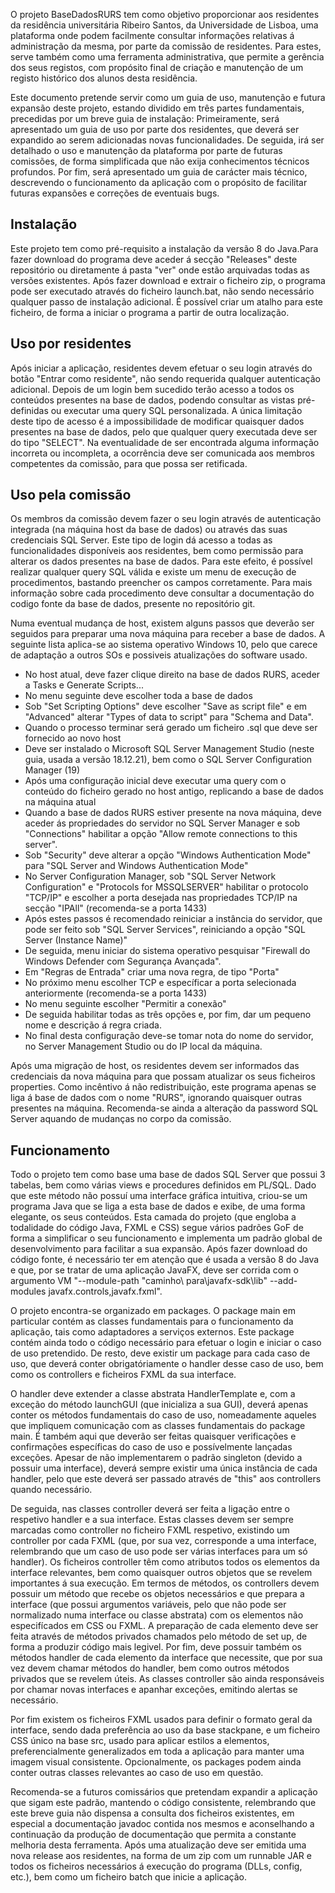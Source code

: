 O projeto BaseDadosRURS tem como objetivo proporcionar aos residentes da residência universitária Ribeiro Santos, da Universidade de Lisboa,
uma plataforma onde podem facilmente consultar informações relativas á administração da mesma, por parte da comissão de residentes.  Para
estes, serve também como uma ferramenta administrativa, que permite a gerência dos seus registos, com propósito final de criação e 
manutenção de um registo histórico dos alunos desta residência.

Este documento pretende servir como um guia de uso, manutenção e futura expansão deste projeto, estando dividido em três partes 
fundamentais, precedidas por um breve guia de instalação: Primeiramente, será apresentado um guia de uso por parte dos residentes, que 
deverá ser expandido ao serem adicionadas novas funcionalidades. De seguida, irá ser detalhado o uso e manutenção da plataforma por parte de 
futuras comissões, de forma simplificada que não exija conhecimentos técnicos profundos. Por fim, será apresentado um guia de carácter mais
técnico, descrevendo o funcionamento da aplicação com o propósito de facilitar futuras expansões e correções de eventuais bugs.


Instalação
------------------------------
Este projeto tem como pré-requisito a instalação da versão 8 do Java.Para fazer download do programa deve aceder á secção "Releases" deste repositório 
ou diretamente á pasta "ver" onde estão arquivadas todas as versões existentes. Após fazer download e extrair o ficheiro zip, o programa pode ser 
executado através do ficheiro launch.bat, não sendo necessário qualquer passo de instalação adicional. É possível criar um atalho para este ficheiro,
de forma a iniciar o programa a partir de outra localização.

Uso por residentes
------------------------------
Após iniciar a aplicação, residentes devem efetuar o seu login através do botão "Entrar como residente", não sendo requerida qualquer autenticação
adicional. Depois de um login bem sucedido terão acesso a todos os conteúdos presentes na base de dados, podendo consultar as vistas pré-definidas ou
executar uma query SQL personalizada. A única limitação deste tipo de acesso é a impossibilidade de modificar quaisquer dados presentes na base de 
dados, pelo que qualquer query executada deve ser do tipo "SELECT". Na eventualidade de ser encontrada alguma informação incorreta ou incompleta, a 
ocorrência deve ser comunicada aos membros competentes da comissão, para que possa ser retificada.

Uso pela comissão
------------------------------
Os membros da comissão devem fazer o seu login através de autenticação integrada (na máquina host da base de dados) ou através das suas credenciais SQL
Server. Este tipo de login dá acesso a todas as funcionalidades disponíveis aos residentes, bem como permissão para alterar os dados presentes na base
de dados. Para este efeito, é possível realizar qualquer query SQL válida e existe um menu de execução de procedimentos, bastando preencher os campos
corretamente. Para mais informação sobre cada procedimento deve consultar a documentação do codigo fonte da base de dados, presente no repositório git.

Numa eventual mudança de host, existem alguns passos que deverão ser seguidos para preparar uma nova máquina para receber a base de dados. A seguinte
lista aplica-se ao sistema operativo Windows 10, pelo que carece de adaptação a outros SOs e possiveis atualizações do software usado.

 - No host atual, deve fazer clique direito na base de dados RURS, aceder a Tasks e Generate Scripts...
 - No menu seguinte deve escolher toda a base de dados 
 - Sob "Set Scripting Options" deve escolher "Save as script file" e em "Advanced" alterar "Types of data to script" para "Schema and Data".
 - Quando o processo terminar será gerado um ficheiro .sql que deve ser fornecido ao novo host
 - Deve ser instalado o Microsoft SQL Server Management Studio (neste guia, usada a versão 18.12.21),  bem como o SQL Server Configuration Manager (19)
 - Após uma configuração inicial deve executar uma query com o conteúdo do ficheiro gerado no host antigo, replicando a base de dados na máquina atual
 - Quando a base de dados RURS estiver presente na nova máquina, deve aceder ás propriedades do servidor no SQL Server Manager e sob "Connections"
   habilitar a opção "Allow remote connections to this server".
 - Sob "Security" deve alterar a opção "Windows Authentication Mode" para "SQL Server and Windows Authentication Mode"
 - No Server Configuration Manager, sob "SQL Server Network Configuration" e "Protocols for MSSQLSERVER" habilitar o protocolo "TCP/IP" e escolher a 
   porta desejada nas propriedades TCP/IP na secção "IPAll" (recomenda-se a porta 1433)
 - Após estes passos é recomendado reiniciar a instância do servidor, que pode ser feito sob "SQL Server Services", reiniciando a opção "SQL Server
   (Instance Name)"
 - De seguida, menu iniciar do sistema operativo pesquisar "Firewall do Windows Defender com Segurança Avançada".
 - Em "Regras de Entrada" criar uma nova regra, de tipo "Porta"
 - No próximo menu escolher TCP e específicar a porta selecionada anteriormente (recomenda-se a porta 1433)
 - No menu seguinte escolher "Permitir a conexão"
 - De seguida habilitar todas as três opções e, por fim, dar um pequeno nome e descrição á regra criada.
 - No final desta configuração deve-se tomar nota do nome do servidor, no Server Management Studio ou do IP local da máquina.

Após uma migração de host, os residentes devem ser informados das credenciais da nova máquina para que possam atualizar os seus ficheiros properties. 
Como incêntivo á não redistribuição, este programa apenas se liga á base de dados com o nome "RURS", ignorando quaisquer outras presentes na máquina. 
Recomenda-se ainda a alteração da password SQL Server aquando de mudanças no corpo da comissão.

Funcionamento
------------------------------

Todo o projeto tem como base uma base de dados SQL Server que possui 3 tabelas, bem como várias views e procedures definidos em PL/SQL. Dado que este 
método não possuí uma interface gráfica intuitiva, criou-se um programa Java que se liga a esta base de dados e exibe, de uma forma elegante, os seus 
conteúdos. Esta camada do projeto (que engloba a todalidade do código Java, FXML e CSS) segue vários padrões GoF de forma a simplificar o seu 
funcionamento e implementa um padrão global de desenvolvimento para facilitar a sua expansão. Após fazer download do código fonte, é necessário ter em
atenção que é usada a versão 8 do Java e que, por se tratar de uma aplicação JavaFX, deve ser corrida com o argumento VM "--module-path "caminho\ 
para\javafx-sdk\lib" --add-modules javafx.controls,javafx.fxml".

O projeto encontra-se organizado em packages. O package main em particular contém as classes fundamentais para o funcionamento da aplicação, tais como
adaptadores a serviços externos. Este package contém ainda todo o código necessário para efetuar o login e iniciar o caso de uso pretendido. De resto,
deve existir um package para cada caso de uso, que deverá conter obrigatóriamente o handler desse caso de uso, bem como os controllers e ficheiros 
FXML da sua interface. 

O handler deve extender a classe abstrata HandlerTemplate e, com a exceção do método launchGUI (que inicializa a sua GUI), deverá apenas conter os
métodos fundamentais do caso de uso, nomeadamente aqueles que impliquem comunicação com as classes fundamentais do package main. É também aqui que 
deverão ser feitas quaisquer verificações e confirmações específicas do caso de uso e possívelmente lançadas exceções. Apesar de não implementarem o 
padrão singleton (devido a possuir uma interface), deverá sempre existir uma única instância de cada handler, pelo que este deverá ser passado através 
de "this" aos controllers quando necessário.

De seguida, nas classes controller deverá ser feita a ligação entre o respetivo handler e a sua interface. Estas classes devem ser sempre marcadas
como controller no ficheiro FXML respetivo, existindo um controller por cada FXML (que, por sua vez, corresponde a uma interface, relembrando que um
caso de uso pode ser várias interfaces para um só handler). Os ficheiros controller têm como atributos todos os elementos da interface relevantes, 
bem como quaisquer outros objetos que se revelem importantes á sua execução. Em termos de métodos, os controllers devem possuir um método que recebe 
os objetos necessários e que prepara a interface (que possui argumentos variáveis, pelo que não pode ser normalizado numa interface ou classe 
abstrata) com os elementos não especifícados em CSS ou FXML. A preparação de cada elemento deve ser feita através de métodos privados chamados pelo 
método de set up, de forma a produzir código mais legivel. Por fim, deve possuir também os métodos handler de cada elemento da interface que 
necessite, que por sua vez devem chamar métodos do handler, bem como outros métodos privados que se revelem úteis. As classes controller são ainda 
responsáveis por chamar novas interfaces e apanhar exceções, emitindo alertas se necessário.

Por fim existem os ficheiros FXML usados para definir o formato geral da interface, sendo dada preferência ao uso da base stackpane, e um ficheiro CSS
único na base src, usado para aplicar estilos a elementos, preferencialmente generalizados em toda a aplicação para manter uma imagem visual
consistente. Opcionalmente, os packages podem ainda conter outras classes relevantes ao caso de uso em questão.

Recomenda-se a futuros comissários que pretendam expandir a aplicação que sigam este padrão, mantendo o código consistente, relembrando que este breve
guia não dispensa a consulta dos ficheiros existentes, em especial a documentação javadoc contida nos mesmos e aconselhando a continuação da produção
de documentação que permita a constante melhoria desta ferramenta. Após uma atualização deve ser emitida uma nova release aos residentes, na forma de
um zip com um runnable JAR e todos os ficheiros necessários á execução do programa (DLLs, config, etc.), bem como um ficheiro batch que inicie a 
aplicação.